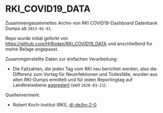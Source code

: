 # RKI_COVID19_DATA

Zusammengesammeltes Archiv von RKI COVID19-Dashboard Datenbank Dumps ab `2023-01-01`.

Repo wurde initial geforkt von https://github.com/HrRodan/RKI_COVID19_DATA und anschließend für meine Belage angepasst.

Zusammgenstellte Daten zur einfachen Verarbeitung:

- Die Fallzahlen, die jeden Tag vom RKI neu berichtet werden, also die Differenz zum Vortag für Neuinfektionen und Todesfälle, wurden aus allen RKI-Dumps ermittelt
und für jeden Reportingtag auf Landkreisebene [aggregiert](https://github.com/HrRodan/RKI_COVID19_DATA/blob/master/Fallzahlen/RKI_COVID19_Fallzahlen.csv) (seit `2020-03-21`).

Quellenvermerk: 
- Robert Koch-Institut (RKI), [dl-de/by-2-0](https://www.govdata.de/dl-de/by-2-0)

